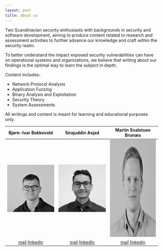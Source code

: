 ```yaml
---
layout: post
title: About us
---
```


Two Scandinavian security enthusiasts with backgrounds in security and software development, aiming to produce content related to research and assessment activities to further advance our knowledge and craft within the security realm. 

To better understand the impact exposed security vulnerabilities can have on operational systems and organizations, we believe that writing about our findings is the optimal way to learn the subject in depth. 

Content includes:
 - Network Protocol Analysis
 - Application Fuzzing
 - Binary Analysis and Exploitation
 - Security Theory
 - System Assessments

All writings and content is meant for learning and educational purposes only.

Bjørn-Ivar Bekkevold        |Sirajuddin Asjad| Martin Svalstuen Brunæs|
:-------------------------:|:-------------------------:|:-------------------------:
   |  ![](./images/bjornivar.jpeg) | ![](./images/sira.jpeg) | <img src ="./images/martin.jpeg" width="525" height="320">
|[mail](mailto:bjornivar95@gmail.com) [linkedin](https://no.linkedin.com/in/bj%C3%B8rn-ivar-bekkevold-1a18901aa)|[mail](sirasjad@gmail.com) [linkedIn](https://no.linkedin.com/in/sirasjad) | [mail](mailto:martin.brunaes@gmail.com) [linkedin](https://no.linkedin.com/in/martin-brunaes)

